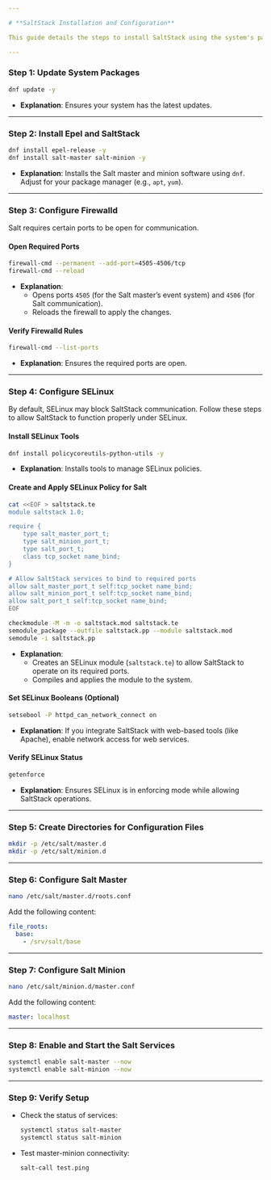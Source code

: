 ```yaml
---

# **SaltStack Installation and Configuration**

This guide details the steps to install SaltStack using the system's package manager, configure the Salt master and minion, and set up **firewalld** and **SELinux** for proper operation.

---
```


### **Step 1: Update System Packages**
```bash
dnf update -y
```
- **Explanation**: Ensures your system has the latest updates.

---

### **Step 2: Install Epel and SaltStack**
```bash
dnf install epel-release -y
dnf install salt-master salt-minion -y
```
- **Explanation**: Installs the Salt master and minion software using `dnf`. Adjust for your package manager (e.g., `apt`, `yum`).

---

### **Step 3: Configure Firewalld**
Salt requires certain ports to be open for communication.  

#### **Open Required Ports**
```bash
firewall-cmd --permanent --add-port=4505-4506/tcp
firewall-cmd --reload
```
- **Explanation**:  
  - Opens ports `4505` (for the Salt master’s event system) and `4506` (for Salt communication).  
  - Reloads the firewall to apply the changes.

#### **Verify Firewalld Rules**
```bash
firewall-cmd --list-ports
```
- **Explanation**: Ensures the required ports are open.

---

### **Step 4: Configure SELinux**
By default, SELinux may block SaltStack communication. Follow these steps to allow SaltStack to function properly under SELinux.

#### **Install SELinux Tools**
```bash
dnf install policycoreutils-python-utils -y
```
- **Explanation**: Installs tools to manage SELinux policies.

#### **Create and Apply SELinux Policy for Salt**
```bash
cat <<EOF > saltstack.te
module saltstack 1.0;

require {
    type salt_master_port_t;
    type salt_minion_port_t;
    type salt_port_t;
    class tcp_socket name_bind;
}

# Allow SaltStack services to bind to required ports
allow salt_master_port_t self:tcp_socket name_bind;
allow salt_minion_port_t self:tcp_socket name_bind;
allow salt_port_t self:tcp_socket name_bind;
EOF

checkmodule -M -m -o saltstack.mod saltstack.te
semodule_package --outfile saltstack.pp --module saltstack.mod
semodule -i saltstack.pp
```
- **Explanation**:  
  - Creates an SELinux module (`saltstack.te`) to allow SaltStack to operate on its required ports.
  - Compiles and applies the module to the system.

#### **Set SELinux Booleans (Optional)**
```bash
setsebool -P httpd_can_network_connect on
```
- **Explanation**: If you integrate SaltStack with web-based tools (like Apache), enable network access for web services.

#### **Verify SELinux Status**
```bash
getenforce
```
- **Explanation**: Ensures SELinux is in enforcing mode while allowing SaltStack operations.

---

### **Step 5: Create Directories for Configuration Files**
```bash
mkdir -p /etc/salt/master.d
mkdir -p /etc/salt/minion.d
```

---

### **Step 6: Configure Salt Master**
```bash
nano /etc/salt/master.d/roots.conf
```
Add the following content:
```yaml
file_roots:
  base:
    - /srv/salt/base
```

---

### **Step 7: Configure Salt Minion**
```bash
nano /etc/salt/minion.d/master.conf
```
Add the following content:
```yaml
master: localhost
```

---

### **Step 8: Enable and Start the Salt Services**
```bash
systemctl enable salt-master --now
systemctl enable salt-minion --now
```
---

### **Step 9: Verify Setup**
- Check the status of services:
  ```bash
  systemctl status salt-master
  systemctl status salt-minion
  ```
- Test master-minion connectivity:
  ```bash
  salt-call test.ping
  ```

